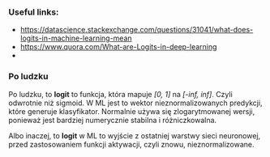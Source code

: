 ### Useful links:
* https://datascience.stackexchange.com/questions/31041/what-does-logits-in-machine-learning-mean
* https://www.quora.com/What-are-Logits-in-deep-learning
* 

### Po ludzku
Po ludzku, to **logit** to funkcja, która mapuje *[0, 1]* na *[-inf, inf]*. Czyli odwrotnie niż  sigmoid. W ML jest to wektor nieznormalizowanych predykcji, które generuje klasyfikator. Normalnie używa się zlogarytmowanej wersji, ponieważ jest bardziej numerycznie stabilna i różniczkowalna.  

Albo inaczej, to **logit** w ML to wyjście z ostatniej warstwy sieci neuronowej, przed zastosowaniem funkcji aktywacji, czyli znowu, nieznormalizowane.
